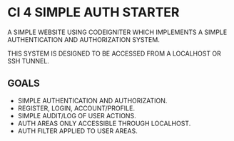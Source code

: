 # CI 4 SIMPLE AUTH STARTER

A SIMPLE WEBSITE USING CODEIGNITER WHICH IMPLEMENTS A SIMPLE AUTHENTICATION AND AUTHORIZATION SYSTEM.

THIS SYSTEM IS DESIGNED TO BE ACCESSED FROM A LOCALHOST OR SSH TUNNEL.

## GOALS

- SIMPLE AUTHENTICATION AND AUTHORIZATION.
- REGISTER, LOGIN, ACCOUNT/PROFILE.
- SIMPLE AUDIT/LOG OF USER ACTIONS.
- AUTH AREAS ONLY ACCESSIBLE THROUGH LOCALHOST.
- AUTH FILTER APPLIED TO USER AREAS.
